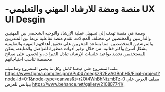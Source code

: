 # -منصة ومضة للارشاد المهني والتعليمي UX UI Desgin
 
ومضة هي منصة تهدف إلى تسهيل عملية الإرشاد والتوجيه الشخصي بين المهنيين والدارسين والمختصين في مختلف المجالات. تقدم منصة تفاعلية تربط بين المتدربين والمرشدين المتخصصين، مما يساعد المتدربين على تحقيق أهدافهم المهنية والتعليمية بشكل أسرع وأكثر فعالية. من خلال توفير أدوات متطورة للتواصل والمتابعة، يمكن للمستخدمين تحديد مواعيد جلسات الإرشاد، تبادل الخبرات، والحصول على نصائح مخصصة تناسب احتياجاتهم

ملف المشروع علي فيجما كامل وكل ما يخص المشروع وتفاصيله https://www.figma.com/design/VPu0U7megkzR2EwAGBnhH5/Final-project?node-id=0-1&node-type=canvas&t=r2Ot4WnBhNtzmbTz-0
مملف العرض علي بيهانس للعرض https://www.behance.net/gallery/210807741/_
